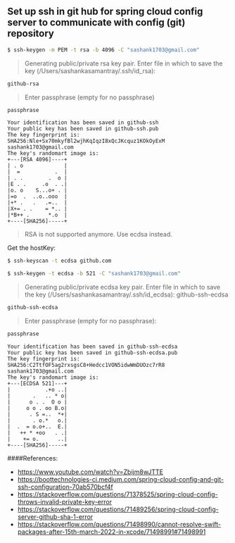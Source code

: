 ## Set up ssh in git hub for spring cloud config server to communicate with config (git) repository
```bash
$ ssh-keygen -m PEM -t rsa -b 4096 -C "sashank1703@gmail.com"
```
> Generating public/private rsa key pair.
> Enter file in which to save the key (/Users/sashankasamantray/.ssh/id_rsa):

```bash
github-rsa
```
> Enter passphrase (empty for no passphrase)
```bash
passphrase
```
```
Your identification has been saved in github-ssh
Your public key has been saved in github-ssh.pub
The key fingerprint is:
SHA256:Nle+Sx70mkyfBl2wjhKqIqzI8xQcJKcquz1KOkOyExM sashank1703@gmail.com
The key's randomart image is:
+---[RSA 4096]----+
| . o             |
|  =           .  |
| . .        .  o |
|E . .     .o  . .|
|o. o    S...o+ . |
|=o  .  ..o..ooo  |
|+* .   .   .=..  |
|X+= . .    = *.. |
|*B++ .      *.o  |
+----[SHA256]-----+
```
> RSA is not supported anymore. Use ecdsa instead.

Get the hostKey:
```bash
$ ssh-keyscan -t ecdsa github.com
```
```bash
$ ssh-keygen -t ecdsa -b 521 -C "sashank1703@gmail.com"
```
> Generating public/private ecdsa key pair.
> Enter file in which to save the key (/Users/sashankasamantray/.ssh/id_ecdsa): github-ssh-ecdsa
```bash
github-ssh-ecdsa
```
> Enter passphrase (empty for no passphrase):
```bash
passphrase
```
```
Your identification has been saved in github-ssh-ecdsa
Your public key has been saved in github-ssh-ecdsa.pub
The key fingerprint is:
SHA256:C2TtfOF5ag2rxsgsC8+Hedcc1VON5idwWmDUOzc7rR8 sashank1703@gmail.com
The key's randomart image is:
+---[ECDSA 521]---+
|           .+o ..|
|       .   .. * o|
|      o . .  O o |
|     o o . oo B.o|
|      . S =..  *+|
|       . o.*   o.|
|  .  = o.o+..  E.|
|   ++ * +oo   . .|
|    += o.      ..|
+----[SHA256]-----+
```
####References:
- https://www.youtube.com/watch?v=Zbijm8wJTTE
- https://boottechnologies-ci.medium.com/spring-cloud-config-and-git-ssh-configuration-70ab570bcf4f
- https://stackoverflow.com/questions/71378525/spring-cloud-config-throws-invalid-private-key-error
- https://stackoverflow.com/questions/71489256/spring-cloud-config-server-github-sha-1-error
- https://stackoverflow.com/questions/71498990/cannot-resolve-swift-packages-after-15th-march-2022-in-xcode/71498991#71498991


